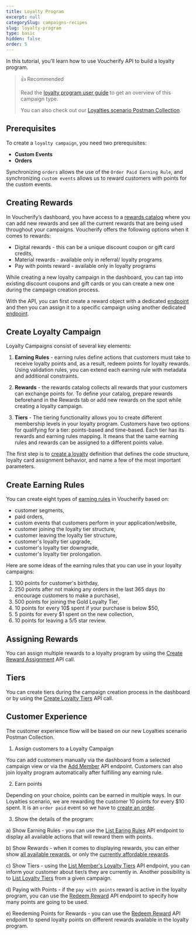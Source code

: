 ```yaml
---
title: Loyalty Program
excerpt: null
categorySlug: campaigns-recipes
slug: loyalty-program
type: basic
hidden: false
order: 5
---
```


In this tutorial, you’ll learn how to use Voucherify API to build a loyalty program.

> 👍 Recommended
>
> Read the [loyalty program user guide](https://support.voucherify.io/article/177-how-to-create-loyalty-program-step-by-step) to get an overview of this campaign type.
>
> You can also check out our [Loyalties scenario Postman Collection](https://www.postman.com/voucherify/workspace/voucherify-s-public-workspace/folder/31663208-c89902a3-6211-48dc-8844-103249c92177).

## Prerequisites
To create a `loyalty campaign`, you need two prerequisites:
* **Custom Events**
* **Orders**

Synchronizing `orders` allows the use of the `Order Paid Earning Rule`, and synchronizing `custom events` allows us to reward customers with points for the custom events.

## Creating Rewards

In Voucherify’s dashboard, you have access to a [rewards catalog](https://app.voucherify.io/#/app/core/rewards) where you can add new rewards and see all the current rewards that are being used throughout your campaigns. Voucherify offers the following options when it comes to rewards:

* Digital rewards - this can be a unique discount coupon or gift card credits,
* Material rewards - available only in referral/ loyalty programs
* Pay with points reward - available only in loyalty programs

While creating a new loyalty campaign in the dashboard, you can tap into existing discount coupons and gift cards or you can create a new one during the campaign creation process. 

With the API, you can first create a reward object with a dedicated [endpoint](https://www.postman.com/voucherify/workspace/voucherify-s-public-workspace/request/699307-ee3bedd0-981b-4dfc-baee-42e9b311f6bd) and then you can assign it to a specific campaign using another dedicated [endpoint](https://www.postman.com/voucherify/workspace/voucherify-s-public-workspace/request/699307-136170a1-ebd3-49d7-92b0-f5de31e5261d).

## Create Loyalty Campaign

Loyalty Campaigns consist of several key elements:

1. **Earning Rules** - earning rules define actions that customers must take to receive loyalty points and, as a result, redeem points for loyalty rewards. Using validation rules, you can extend each earning rule with metadata and additional constraints.

2. **Rewards** - the rewards catalog collects all rewards that your customers can exchange points for. To define your catalog, prepare rewards beforehand in the Rewards tab or add new rewards on the spot while creating a loyalty campaign.

3. **Tiers** - The tiering functionality allows you to create different membership levels in your loyalty program. Customers have two options for qualifying for a tier: points-based and time-based. Each tier has its rewards and earning rules mapping. It means that the same earning rules and rewards can be assigned to a different points value.

The first step is to [create a loyalty](https://www.postman.com/voucherify/workspace/voucherify-s-public-workspace/request/699307-9858c31e-13bf-453e-aa18-647184c3395a) definition that defines the code structure, loyalty card assignment behavior, and name a few of the most important parameters.

## Create Earning Rules

You can create eight types of [earning rules](https://www.postman.com/voucherify/workspace/voucherify-s-public-workspace/request/699307-e52569c9-7b88-4638-a1f3-b8bebe8ee58a?tab=body) in Voucherify based on: 

* customer segments, 
* paid orders, 
* custom events that customers perform in your application/website,
* customer joining the loyalty tier structure,
* customer leaving the loyalty tier structure,
* customer's loyalty tier upgrade,
* customer's loyalty tier downgrade,
* customer's loyalty tier prolongation.

Here are some ideas of the earning rules that you can use in your loyalty campaigns:

1. 100 points for customer's birthday,
2. 250 points after not making any orders in the last 365 days (to encourage customers to make a purchase),
3. 500 points for joining the Gold Loyalty Tier,
4. 10 points for every 10$ spent if your purchase is below $50,
5. 5 points for every $1 spent on the new collection,
6. 10 points for leaving a 5/5 star review.

## Assigning Rewards

You can assign multiple rewards to a loyalty program by using the [Create Reward Assignment](https://www.postman.com/voucherify/workspace/voucherify-s-public-workspace/request/699307-c3e60c24-99c8-4236-9f0e-11dd4a43bc98?tab=body) API call. 

## Tiers 

You can create tiers during the campaign creation process in the dashboard or by using the [Create Loyalty Tiers](https://www.postman.com/voucherify/workspace/voucherify-s-public-workspace/request/699307-5361f9d7-fa58-4ef5-b1e3-e1dac5be5913?tab=body) API call.

## Customer Experience

The customer experience flow will be based on our new Loyalties scenario Postman Collection.

1. Assign customers to a Loyalty Campaign

You can add customers manually via the dashboard from a selected campaign view or via the [Add Member](https://www.postman.com/voucherify/workspace/voucherify-s-public-workspace/request/31663208-1a9eb97d-3d6c-49af-9642-2749d35bf6ef) API endpoint. Customers can also join loyalty program automatically after fulfilling any earning rule.

2. Earn points

Depending on your choice, points can be earned in multiple ways. In our Loyalties scenario, we are rewarding the customer 10 points for every $10 spent. It is an `order paid` event so we have to [create an order](https://www.postman.com/voucherify/workspace/voucherify-s-public-workspace/request/31663208-11e7ce18-1501-4d74-a67c-039da0dbac68).

3. Show the details of the program:

a) Show Earning Rules - you can use the [List Earing Rules](https://www.postman.com/voucherify/workspace/voucherify-s-public-workspace/request/31663208-f1af855a-9095-4239-9ecb-196cea530b5d?tab=body) API endpoint to display all available actions that will reward them with points. 

b) Show Rewards - when it comes to displaying rewards, you can either show [all available rewards](https://www.postman.com/voucherify/workspace/voucherify-s-public-workspace/request/31663208-9d395784-64b0-4465-98f0-7c1086b3335d), or only the [currently affordable rewards](https://www.postman.com/voucherify/workspace/voucherify-s-public-workspace/request/31663208-796277fc-2e37-4fa1-a542-54cbe8638fcc).

c) Show Tiers - using the [List Member's Loyalty Tiers](https://www.postman.com/voucherify/workspace/voucherify-s-public-workspace/request/31663208-535ac8dc-a91c-4836-92e4-3a972219e6d2?tab=body) API endpoint, you can inform your customer about tier/s they are currently in. Another possibility is to [List Loyalty Tiers](https://www.postman.com/voucherify/workspace/voucherify-s-public-workspace/request/699307-d744a047-ff33-4e0d-b3a4-0db6923bbe02?tab=body) from a given campaign.

d) Paying with Points - if the `pay with points` reward is active in the loyalty program, you can use the [Redeem Reward](https://www.postman.com/voucherify/workspace/voucherify-s-public-workspace/request/699307-80ca2389-7b89-4d2f-b0b0-843e52d4f126) API endpoint to specify how many points are going to be used.

e) Reedeming Points for Rewards - you can use the [Redeem Reward](https://www.postman.com/voucherify/workspace/voucherify-s-public-workspace/request/31663208-36b2ab68-a684-4d85-97f7-e628e39b42da?tab=body) API endpoint to spend loyalty points on different rewards available in the loyalty program.